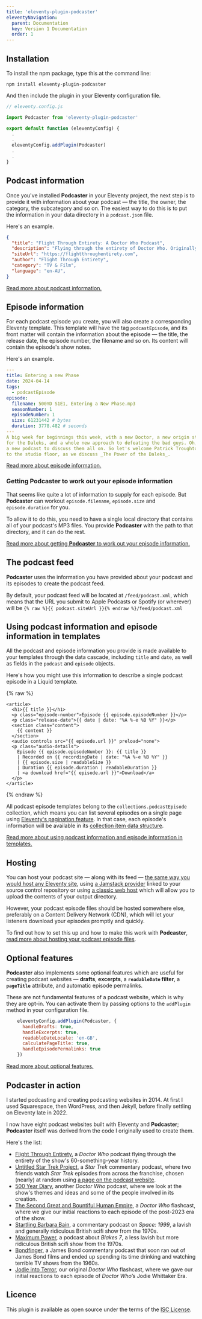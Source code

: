 ```yaml
---
title: 'eleventy-plugin-podcaster'
eleventyNavigation:
  parent: Documentation
  key: Version 1 Documentation
  order: 1
---
```


## Installation

To install the npm package, type this at the command line:

```shell
npm install eleventy-plugin-podcaster
```

And then include the plugin in your Eleventy configuration file.

```javascript
// eleventy.config.js

import Podcaster from 'eleventy-plugin-podcaster'

export default function (eleventyConfig) {
  .
  .
  eleventyConfig.addPlugin(Podcaster)
  .
  .
}
```

## Podcast information

Once you've installed **Podcaster** in your Eleventy project, the next step is to provide it with information about your podcast — the title, the owner, the category, the subcategory and so on. The easiest way to do this is to put the information in your data directory in a `podcast.json` file.

Here's an example.

```json
{
  "title": "Flight Through Entirety: A Doctor Who Podcast",
  "description": "Flying through the entirety of Doctor Who. Originally with cake, but now with guests.",
  "siteUrl": "https://flightthroughentirety.com",
  "author": "Flight Through Entirety",
  "category": "TV & Film",
  "language": "en-AU",
}
```

[Read more about podcast information.](podcast-information.md)

## Episode information

For each podcast episode you create, you will also create a corresponding Eleventy template. This template will have the tag `podcastEpisode`, and its front matter will contain the information about the episode — the title, the release date, the episode number, the filename and so on. Its content will contain the episode's show notes.

Here's an example.

```yaml
---
title: Entering a new Phase
date: 2024-04-14
tags:
  - podcastEpisode
episode:
  filename: 500YD S1E1, Entering a New Phase.mp3
  seasonNumber: 1
  episodeNumber: 1
  size: 61231442 # bytes
  duration: 3778.482 # seconds
---
A big week for beginnings this week, with a new Doctor, a new origin story
for the Daleks, and a whole new approach to defeating the bad guys. Oh, and
a new podcast to discuss them all on. So let's welcome Patrick Troughton 
to the studio floor, as we discuss _The Power of the Daleks_.
```

[Read more about episode information.](episode-information.md)

### Getting **Podcaster** to work out your episode information

That seems like quite a lot of information to supply for each episode. But **Podcaster** can workout `episode.filename`, `episode.size` and `episode.duration` for you.

To allow it to do this, you need to have a single local directory that contains all of your podcast's MP3 files. You provide **Podcaster** with the path to that directory, and it can do the rest.

[Read more about getting **Podcaster** to work out your episode information.](filename-size-and-duration.md)

## The podcast feed

**Podcaster** uses the information you have provided about your podcast and its episodes to create the podcast feed.

By default, your podcast feed will be located at `/feed/podcast.xml`, which means that the URL you submit to Apple Podcasts or Spotify (or wherever) will be `{% raw %}{{ podcast.siteUrl }}{% endraw %}/feed/podcast.xml`

## Using podcast information and episode information in templates

All the podcast and episode information you provide is made available to your templates through the data cascade, including `title` and `date`, as well as fields in the `podcast` and `episode` objects.

Here's how you might use this information to describe a single podcast episode in a Liquid template.

{% raw %}

```liquid
<article>
  <h1>{{ title }}</h1>
  <p class="episode-number">Episode {{ episode.episodeNumber }}</p>
  <p class="release-date">{{ date | date: "%A %-e %B %Y" }}</p>
  <section class="content">
    {{ content }}
  </section>
  <audio controls src="{{ episode.url }}" preload="none">
  <p class="audio-details">
    Episode {{ episode.episodeNumber }}: {{ title }}
    | Recorded on {{ recordingDate | date: "%A %-e %B %Y" }}
    | {{ episode.size | readableSize }}
    | Duration {{ episode.duration | readableDuration }}
    | <a download href="{{ episode.url }}">Download</a>
  </p>
</article>
```

{% endraw %}

All podcast episode templates belong to the `collections.podcastEpisode` collection, which means you can list several episodes on a single page using [Eleventy's pagination feature][pagination]. In that case, each episode's  information will be available in its [collection item data structure][item].

[pagination]: https://www.11ty.dev/docs/pagination/
[item]: https://www.11ty.dev/docs/collections/#collection-item-data-structure

[Read more about using podcast information and episode information in templates.](information-in-templates.md)

## Hosting

You can host your podcast site — along with its feed — [the same way you would host any Eleventy site][hosting], using [a Jamstack provider][] linked to your source control repository or using [a classic web host][] which will allow you to upload the contents of your output directory.

[hosting]: https://www.11ty.dev/docs/deployment/
[a Jamstack provider]: https://www.11ty.dev/docs/deployment/#jamstack-providers
[a classic web host]: https://www.11ty.dev/docs/deployment/#classic-web-hosts

However, your podcast episode files should be hosted somewhere else, preferably on a Content Delivery Network (CDN), which will let your listeners download your episodes promptly and quickly.

To find out how to set this up and how to make this work with **Podcaster**, [read more about hosting your podcast episode files][episode-file-hosting].

[episode-file-hosting]: hosting.md

## Optional features

**Podcaster** also implements some optional features which are useful for creating podcast websites — **drafts**,  **excerpts**, a **`readableDate` filter**, a **`pageTitle`** attribute, and automatic episode permalinks.

These are not fundamental features of a podcast website, which is why they are opt-in. You can activate them by passing options to the `addPlugin` method in your configuration file.

```javascript
    eleventyConfig.addPlugin(Podcaster, {
      handleDrafts: true,
      handleExcerpts: true,
      readableDateLocale: 'en-GB',
      calculatePageTitle: true, 
      handleEpisodePermalinks: true
    })
```

[Read more about optional features.](optional-features.md)

## Podcaster in action

I started podcasting and creating podcasting websites in 2014. At first I used Squarespace, then WordPress, and then Jekyll, before finally settling on Eleventy late in 2022.

I now have eight podcast websites built with Eleventy and **Podcaster**;  **Podcaster** itself was derived from the code I originally used to create them.

Here's the list:

- [Flight Through Entirety](https://flightthroughentirety.com), a _Doctor Who_ podcast flying through the entirety of the show's 60-something-year history.
- [Untitled Star Trek Project](https://untitledstartrekproject.com), a _Star Trek_ commentary podcast, where two friends watch _Star Trek_ episodes from across the franchise, chosen (nearly) at random using [a page on the podcast website](https://untitledstartrekproject.com/randomiser).
- [500 Year Diary](https://500yeardiary.com), another _Doctor Who_ podcast, where we look at the show's themes and ideas and some of the people involved in its creation.
- [The Second Great and Bountiful Human Empire](https://thesecondgreatandbountifulhumanempire.com), a _Doctor Who_ flashcast, where we give our initial reactions to each episode of the post-2023 era of the show.
- [Startling Barbara Bain](https://startlingbarbarabain.com), a commentary podcast on _Space: 1999_, a lavish and generally ridiculous British scifi show from the 1970s.
- [Maximum Power](https://maximumpowerpodcast.com), a podcast about _Blakes 7_, a less lavish but more ridiculous British scifi show from the 1970s.
- [Bondfinger](https://bondfinger.com), a James Bond commentary podcast that soon ran out of James Bond films and ended up spending its time drinking and watching terrible TV shows from the 1960s.
- [Jodie into Terror](https://jodieintoterror.com), our original _Doctor Who_ flashcast, where we gave our initial reactions to each episode of _Doctor Who_’s Jodie Whittaker Era.

## Licence

This plugin is available as open source under the terms of the [ISC License](https://opensource.org/licenses/ISC).
